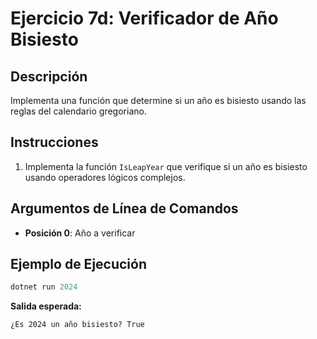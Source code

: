 # Ejercicio 7d: Verificador de Año Bisiesto

## Descripción
Implementa una función que determine si un año es bisiesto usando las reglas del calendario gregoriano.

## Instrucciones
1. Implementa la función `IsLeapYear` que verifique si un año es bisiesto usando operadores lógicos complejos.

## Argumentos de Línea de Comandos
- **Posición 0**: Año a verificar

## Ejemplo de Ejecución

```powershell
dotnet run 2024
```
**Salida esperada:**
```
¿Es 2024 un año bisiesto? True
```